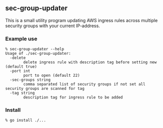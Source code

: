 ## sec-group-updater
This is a small utility program updating AWS ingress rules across multiple security groups with your current IP-address.

### Example use
```shell
% sec-group-updater --help
Usage of ./sec-group-updater:
  -delete
        delete ingress rule with description tag before setting new (default true)
  -port int
        port to open (default 22)
  -sec-groups string
        comma separated list of security groups if not set all security groups are scanned for tag
  -tag string
        description tag for ingress rule to be added
```

### Install
```shell
% go install ./...
```